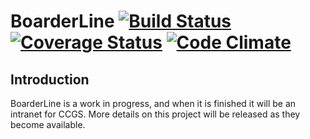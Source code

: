 BoarderLine [![Build Status](https://travis-ci.org/davblayn/boarderline.png)](https://travis-ci.org/davblayn/boarderline) [![Coverage Status](https://coveralls.io/repos/davblayn/boarderline/badge.png?branch=master)](https://coveralls.io/r/davblayn/boarderline) [![Code Climate](https://codeclimate.com/github/davblayn/boarderline.png)](https://codeclimate.com/github/davblayn/boarderline)
===========

Introduction
------------
BoarderLine is a work in progress, and when it is finished it will be an intranet for CCGS. More details on this project will be released as they become available.
